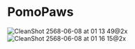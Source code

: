 # PomoPaws

![CleanShot 2568-06-08 at 01 13 49@2x](https://github.com/user-attachments/assets/063ec0da-3c21-42ea-b078-87bdd1dad064)
![CleanShot 2568-06-08 at 01 16 15@2x](https://github.com/user-attachments/assets/c5a40b53-2610-40c9-b5e7-1a296593320b)


